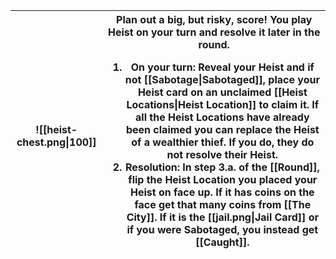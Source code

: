 |![[heist-chest.png\|100]]|Plan out a big, but risky, score! You play **Heist** on your turn and resolve it later in the round.<ol><li>On your turn: Reveal your **Heist** and if not [[Sabotage\|Sabotaged]], place your **Heist** card on an unclaimed [[Heist Locations\|Heist Location]] to claim it. If all the **Heist Locations** have already been claimed you can replace the **Heist** of a wealthier thief. If you do, they do not resolve their **Heist**.</li><li>Resolution: In step 3.a. of the [[Round]], flip the **Heist Location** you placed your **Heist** on face up. If it has coins on the face get that many coins from [[The City]]. If it is the [[jail.png\|Jail Card]] or if you were **Sabotaged**, you instead get [[Caught]].</li></ol>|
|-|-|